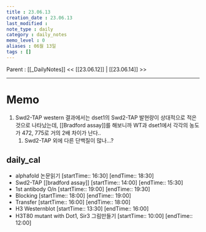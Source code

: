 ```yaml
---
title : 23.06.13
creation_date : 23.06.13
last_modified :
note_type : daily
category : daily_notes
memo_level : 0
aliases : 06월 13일
tags : []
---
```

Parent : [[_DailyNotes]]
<< [[23.06.12]] | [[23.06.14]] >>

---
# Memo

1.  Swd2-TAP western 결과에서는 dset1의 Swd2-TAP 발현량이 상대적으로 적은 것으로 나타났는데, [[Bradford assay]]를 해보니까 WT과 dset1에서 각각의 농도가 472, 775로 거의 2배 차이가 난다.. 
	1. Swd2-TAP 외에 다른 단백질이 많나…?

## daily_cal
-  alphafold 논문읽기 [startTime:: 16:30]  [endTime:: 18:30]
-  Swd2-TAP [[bradford assay]] [startTime:: 14:00]  [endTime:: 15:30]
-  1st antibody O/n [startTime:: 19:00]  [endTime:: 19:30]
-  Blocking [startTime:: 18:00]  [endTime:: 19:00]
-  Transfer [startTime:: 16:00]  [endTime:: 18:00]
-  H3 Westernblot [startTime:: 13:30]  [endTime:: 16:00]
-  H3T80 mutant with Dot1, Sir3 그림만들기 [startTime:: 10:00]  [endTime:: 12:00]
